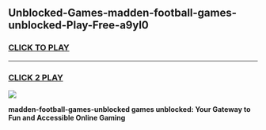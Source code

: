 
## Unblocked-Games-madden-football-games-unblocked-Play-Free-a9yl0
<h3>
<a href="https://premium76.site?title=madden-football-games-unblocked&ref=21A">CLICK TO PLAY</a></h3>
<hr>

<h3>
<a href="https://premium76.site?title=madden-football-games-unblocked&ref=21A">CLICK 2 PLAY</a>
  
</h3>

<a href="https://premium76.site?title=madden-football-games-unblocked&ref=21A"><img src="https://clearcache.store/games.png"></a>


**madden-football-games-unblocked games unblocked: Your Gateway to Fun and Accessible Online Gaming**
